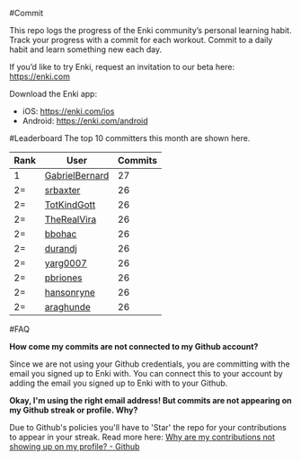 #Commit

This repo logs the progress of the Enki community’s personal learning habit. Track your progress with a commit for each workout. Commit to a daily habit and learn something new each day.

If you’d like to try Enki, request an invitation to our beta here: https://enki.com

Download the Enki app: 
 - iOS: https://enki.com/ios
 - Android: https://enki.com/android

#Leaderboard
The top 10 committers this month are shown here.

| Rank | User | Commits |
|------|------|---------|
|1|[GabrielBernard](https://github.com/GabrielBernard)|27|
|2=|[srbaxter](https://github.com/srbaxter)|26|
|2=|[TotKindGott](https://github.com/TotKindGott)|26|
|2=|[TheRealVira](https://github.com/TheRealVira)|26|
|2=|[bbohac](https://github.com/bbohac)|26|
|2=|[durandj](https://github.com/durandj)|26|
|2=|[yarg0007](https://github.com/yarg0007)|26|
|2=|[pbriones](https://github.com/pbriones)|26|
|2=|[hansonryne](https://github.com/hansonryne)|26|
|2=|[araghunde](https://github.com/araghunde)|26|

#FAQ

**How come my commits are not connected to my Github account?**

Since we are not using your Github credentials, you are committing with the email you signed up to Enki with. You can connect this to your account by adding the email you signed up to Enki with to your Github.

**Okay, I'm using the right email address! But commits are not appearing on my Github streak or profile. Why?**

Due to Github's policies you'll have to 'Star' the repo for your contributions to appear in your streak. Read more here: [Why are my contributions not showing up on my profile? - Github](https://help.github.com/articles/why-are-my-contributions-not-showing-up-on-my-profile/)
